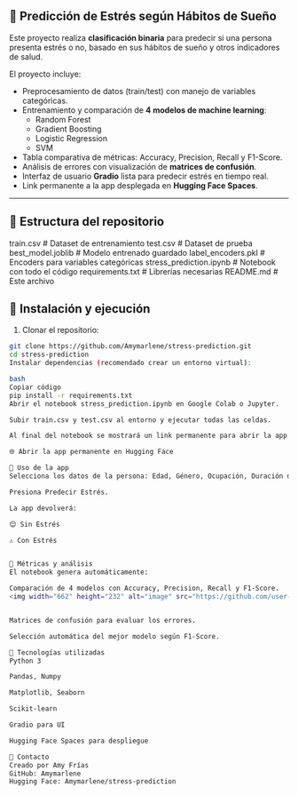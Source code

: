 ## 🧠 Predicción de Estrés según Hábitos de Sueño

Este proyecto realiza **clasificación binaria** para predecir si una persona presenta estrés o no, basado en sus hábitos de sueño y otros indicadores de salud.  

El proyecto incluye:

- Preprocesamiento de datos (train/test) con manejo de variables categóricas.
- Entrenamiento y comparación de **4 modelos de machine learning**:
  - Random Forest
  - Gradient Boosting
  - Logistic Regression
  - SVM
- Tabla comparativa de métricas: Accuracy, Precision, Recall y F1-Score.
- Análisis de errores con visualización de **matrices de confusión**.
- Interfaz de usuario **Gradio** lista para predecir estrés en tiempo real.
- Link permanente a la app desplegada en **Hugging Face Spaces**.

---

## 🔹 Estructura del repositorio

train.csv # Dataset de entrenamiento
test.csv # Dataset de prueba
best_model.joblib # Modelo entrenado guardado
label_encoders.pkl # Encoders para variables categóricas
stress_prediction.ipynb # Notebook con todo el código
requirements.txt # Librerías necesarias
README.md # Este archivo

## 🔹 Instalación y ejecución

1. Clonar el repositorio:

```bash
git clone https://github.com/Amymarlene/stress-prediction.git
cd stress-prediction
Instalar dependencias (recomendado crear un entorno virtual):

bash
Copiar código
pip install -r requirements.txt
Abrir el notebook stress_prediction.ipynb en Google Colab o Jupyter.

Subir train.csv y test.csv al entorno y ejecutar todas las celdas.

Al final del notebook se mostrará un link permanente para abrir la app en Hugging Face:

🌐 Abrir la app permanente en Hugging Face

🔹 Uso de la app
Selecciona los datos de la persona: Edad, Género, Ocupación, Duración de sueño, Calidad de sueño, Actividad física, IMC, Presión arterial, Ritmo cardiaco, Pasos diarios y Trastornos del sueño.

Presiona Predecir Estrés.

La app devolverá:

😌 Sin Estrés

⚠️ Con Estrés


🔹 Métricas y análisis
El notebook genera automáticamente:

Comparación de 4 modelos con Accuracy, Precision, Recall y F1-Score.
<img width="662" height="232" alt="image" src="https://github.com/user-attachments/assets/664d7288-5356-4825-a089-81a0692e2ba6" />


Matrices de confusión para evaluar los errores.

Selección automática del mejor modelo según F1-Score.

🔹 Tecnologías utilizadas
Python 3

Pandas, Numpy

Matplotlib, Seaborn

Scikit-learn

Gradio para UI

Hugging Face Spaces para despliegue

🔹 Contacto
Creado por Amy Frías
GitHub: Amymarlene
Hugging Face: Amymarlene/stress-prediction
